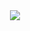 <div align="center">
  <img src="https://user-images.githubusercontent.com/125307867/221834610-710c38c6-e317-471c-8180-62ff1509dd9f.png"/>
</div>
